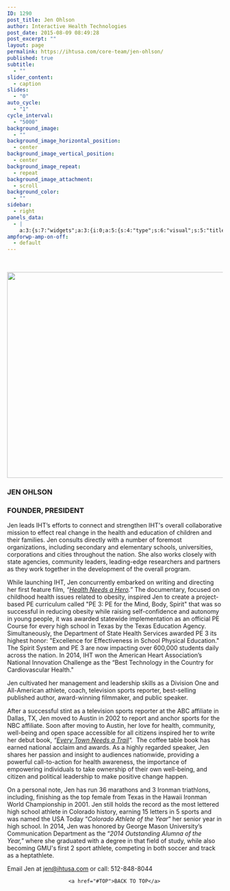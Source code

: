 ```yaml
---
ID: 1290
post_title: Jen Ohlson
author: Interactive Health Technologies
post_date: 2015-08-09 08:49:28
post_excerpt: ""
layout: page
permalink: https://ihtusa.com/core-team/jen-ohlson/
published: true
subtitle:
  - ""
slider_content:
  - caption
slides:
  - "0"
auto_cycle:
  - "1"
cycle_interval:
  - "5000"
background_image:
  - ""
background_image_horizontal_position:
  - center
background_image_vertical_position:
  - center
background_image_repeat:
  - repeat
background_image_attachment:
  - scroll
background_color:
  - ""
sidebar:
  - right
panels_data:
  - |
    a:3:{s:7:"widgets";a:3:{i:0;a:5:{s:4:"type";s:6:"visual";s:5:"title";s:0:"";s:4:"text";s:248:"<p><a href="http://ihtusa.com/wp-content/uploads/2015/08/jen-ohlson-headshot.jpg"><img class="aligncenter wp-image-1216 size-full" src="http://ihtusa.com/wp-content/uploads/2015/08/jen-ohlson-headshot.jpg" alt="" width="848" height="480" /></a></p>";s:6:"filter";s:1:"1";s:11:"panels_info";a:5:{s:5:"class";s:30:"WP_Widget_Black_Studio_TinyMCE";s:4:"grid";i:1;s:4:"cell";i:0;s:2:"id";i:0;s:5:"style";a:4:{s:27:"background_image_attachment";b:0;s:18:"background_display";s:4:"tile";s:16:"featured_widgets";s:0:"";s:12:"bigger_title";s:0:"";}}}i:1;a:5:{s:4:"type";s:6:"visual";s:5:"title";s:10:"JEN OHLSON";s:4:"text";s:3421:"<h3><strong>FOUNDER, PRESIDENT</strong></h3><p>Jen leads IHT’s efforts to connect and strengthen IHT's overall collaborative mission to effect real change in the health and education of children and their families. Jen consults directly with a number of foremost organizations, including secondary and elementary schools, universities, corporations and cities throughout the nation. She also works closely with state agencies, community leaders, leading-edge researchers and partners as they work together in the development of the overall program. </p><p>While launching IHT, Jen concurrently embarked on writing and directing her first feature film, <em>“<a href="https://ihtusa.com/resources/health-needs-a-hero/" target="_blank">Health Needs a Hero</a>.”</em> The documentary, focused on childhood health issues related to obesity, inspired Jen to create a project-based PE curriculum called "PE 3: PE for the Mind, Body, Spirit" that was so successful in reducing obesity while raising self-confidence and autonomy in young people, it was awarded statewide implementation as an official PE Course for every high school in Texas by the Texas Education Agency. Simultaneously, the Department of State Health Services awarded PE 3 its highest honor: "Excellence for Effectiveness in School Physical Education." The Spirit System and PE 3 are now impacting over 600,000 students daily across the nation. In 2014, IHT won the American Heart Association’s National Innovation Challenge as the “Best Technology in the Country for Cardiovascular Health." </p><p>Jen cultivated her management and leadership skills as a Division One and All-American athlete, coach, television sports reporter, best-selling published author, award-winning filmmaker, and public speaker. </p><p>After a successful stint as a television sports reporter at the ABC affiliate in Dallas, TX, Jen moved to Austin in 2002 to report and anchor sports for the NBC affiliate. Soon after moving to Austin, her love for health, community, well-being and open space accessible for all citizens inspired her to write her debut book, <em>“<a href="https://www.goodreads.com/book/show/2190255.Every_Town_Needs_a_Trail" target="_blank">Every Town Needs a Trail</a>". </em> The coffee table book has earned national acclaim and awards. As a highly regarded speaker, Jen shares her passion and insight to audiences nationwide, providing a powerful call-to-action for health awareness, the importance of empowering individuals to take ownership of their own well-being, and citizen and political leadership to make positive change happen. </p><p>On a personal note, Jen has run 36 marathons and 3 Ironman triathlons, including, finishing as the top female from Texas in the Hawaii Ironman World Championship in 2001. Jen still holds the record as the most lettered high school athlete in Colorado history, earning 15 letters in 5 sports and was named the USA Today “<em>Colorado Athlete of the Year</em>” her senior year in high school. In 2014, Jen was honored by George Mason University’s Communication Department as the “<em>2014 Outstanding Alumna of the Year,"</em> where she graduated with a degree in that field of study, while also becoming GMU's first 2 sport athlete, competing in both soccer and track as a heptathlete. </p><p>Email Jen at <a href="mailto:jen@ihtusa.com">jen@ihtusa.com</a> or call: 512-848-8044</p>";s:6:"filter";s:1:"1";s:11:"panels_info";a:6:{s:5:"class";s:30:"WP_Widget_Black_Studio_TinyMCE";s:3:"raw";b:0;s:4:"grid";i:2;s:4:"cell";i:0;s:2:"id";i:1;s:5:"style";a:3:{s:18:"background_display";s:4:"tile";s:16:"featured_widgets";s:0:"";s:12:"bigger_title";b:1;}}}i:2;a:3:{s:4:"text";s:0:"";s:11:"button_text";s:30:"<a href="#TOP">BACK TO TOP</a>";s:11:"panels_info";a:6:{s:5:"class";s:17:"PW_Call_To_Action";s:3:"raw";b:0;s:4:"grid";i:3;s:4:"cell";i:0;s:2:"id";i:2;s:5:"style";a:3:{s:18:"background_display";s:4:"tile";s:16:"featured_widgets";s:0:"";s:12:"bigger_title";s:0:"";}}}}s:5:"grids";a:4:{i:0;a:2:{s:5:"cells";i:1;s:5:"style";a:0:{}}i:1;a:2:{s:5:"cells";i:1;s:5:"style";a:1:{s:18:"background_display";s:4:"tile";}}i:2;a:2:{s:5:"cells";i:1;s:5:"style";a:1:{s:18:"background_display";s:4:"tile";}}i:3;a:2:{s:5:"cells";i:1;s:5:"style";a:0:{}}}s:10:"grid_cells";a:4:{i:0;a:2:{s:4:"grid";i:0;s:6:"weight";i:1;}i:1;a:2:{s:4:"grid";i:1;s:6:"weight";i:1;}i:2;a:2:{s:4:"grid";i:2;s:6:"weight";i:1;}i:3;a:2:{s:4:"grid";i:3;s:6:"weight";i:1;}}}
ampforwp-amp-on-off:
  - default
---
```

&nbsp;<p><a href="http://ihtusa.com/wp-content/uploads/2015/08/jen-ohlson-headshot.jpg"><img class="aligncenter wp-image-1216 size-full" src="https://ihtusa.com/wp-content/uploads/2015/08/jen-ohlson-headshot.jpg" alt="" width="848" height="480"></a></p><h3 class="widget-title"><span class="widget-title__inline">JEN OHLSON</span></h3><h3><strong>FOUNDER, PRESIDENT</strong></h3><p>Jen leads IHT’s efforts to connect and strengthen IHT's overall collaborative mission to effect real change in the health and education of children and their families. Jen consults directly with a number of foremost organizations, including secondary and elementary schools, universities, corporations and cities throughout the nation. She also works closely with state agencies, community leaders, leading-edge researchers and partners as they work together in the development of the overall program.&nbsp;</p><p>While launching IHT, Jen concurrently embarked on writing and directing her first feature film,&nbsp;<em>“<a href="https://ihtusa.com/resources/health-needs-a-hero/" target="_blank">Health Needs a Hero</a>.”</em>&nbsp;The documentary, focused on childhood health issues related to obesity, inspired Jen to create a project-based PE curriculum called "PE 3: PE for the Mind, Body, Spirit" that was so successful in reducing obesity while raising self-confidence and autonomy in young people, it was awarded statewide implementation as an official PE Course for every high school in Texas by the Texas Education Agency. Simultaneously,&nbsp;the Department of State Health Services awarded PE 3 its highest honor: "Excellence for Effectiveness in School Physical Education." The Spirit System and PE 3 are now impacting over 600,000 students daily across the nation. In 2014, IHT won the American Heart Association’s National Innovation Challenge as the “Best Technology in the Country for Cardiovascular Health."&nbsp;</p><p>Jen cultivated her management and leadership skills as a Division One and All-American athlete, coach, television sports reporter, best-selling published author, award-winning filmmaker, and public speaker.&nbsp;</p><p>After a successful stint as a television sports reporter at the ABC affiliate in Dallas, TX, Jen moved to Austin in 2002 to report and anchor sports for the NBC affiliate. Soon after moving to Austin, her love for health, community, well-being and open space accessible for all citizens inspired her to write her debut book,&nbsp;<em>“<a href="https://www.goodreads.com/book/show/2190255.Every_Town_Needs_a_Trail" target="_blank">Every Town Needs a Trail</a>".&nbsp;</em>&nbsp;The coffee table book has earned national acclaim and awards. As a highly regarded speaker, Jen shares her passion and insight to audiences nationwide, providing a powerful call-to-action for health awareness, the importance of empowering individuals to take ownership of their own well-being, and citizen and political leadership to make positive change happen.&nbsp;</p><p>On a personal note, Jen has run 36 marathons and 3 Ironman triathlons, including, finishing as the top female from Texas in the Hawaii Ironman World Championship in 2001. Jen still holds the record as the most lettered high school athlete in Colorado history, earning 15 letters in 5 sports and was named the USA Today “<em>Colorado Athlete of the Year</em>” her senior year in high school. In 2014, Jen was honored by George Mason University’s Communication Department as the “<em>2014&nbsp;Outstanding Alumna of the Year,"</em>&nbsp;where she graduated with a degree in that field of study, while also becoming GMU's first 2 sport athlete, competing in both soccer and track as a heptathlete.&nbsp;</p><p>Email Jen at&nbsp;<a href="mailto:jen@ihtusa.com">jen@ihtusa.com</a>&nbsp;or call: 512-848-8044</p>				
					
											
					
						<a href="#TOP">BACK TO TOP</a>